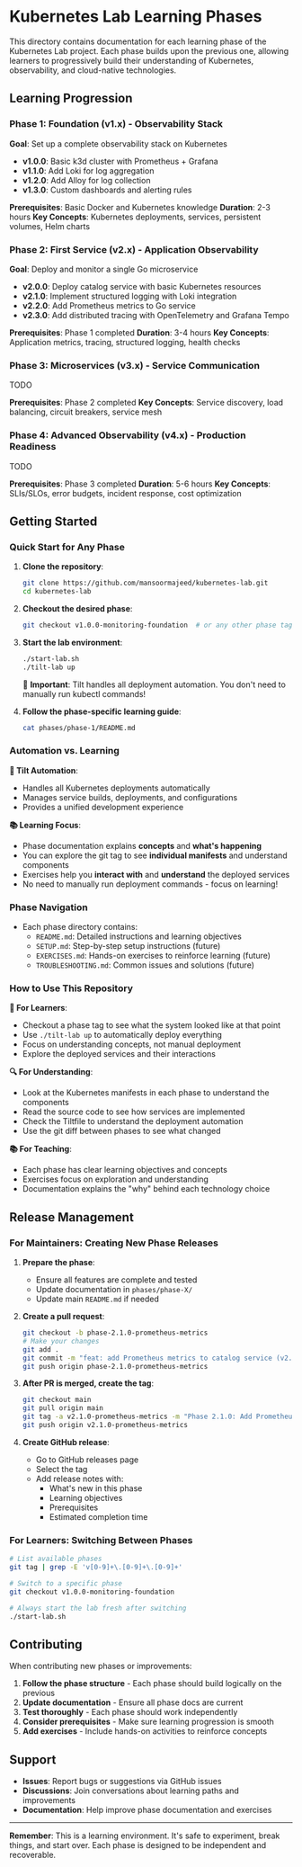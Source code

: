 # Kubernetes Lab Learning Phases

This directory contains documentation for each learning phase of the Kubernetes Lab project. Each phase builds upon the previous one, allowing learners to progressively build their understanding of Kubernetes, observability, and cloud-native technologies.

## Learning Progression

### Phase 1: Foundation (v1.x) - Observability Stack
**Goal**: Set up a complete observability stack on Kubernetes
- **v1.0.0**: Basic k3d cluster with Prometheus + Grafana
- **v1.1.0**: Add Loki for log aggregation
- **v1.2.0**: Add Alloy for log collection
- **v1.3.0**: Custom dashboards and alerting rules

**Prerequisites**: Basic Docker and Kubernetes knowledge
**Duration**: 2-3 hours
**Key Concepts**: Kubernetes deployments, services, persistent volumes, Helm charts

### Phase 2: First Service (v2.x) - Application Observability
**Goal**: Deploy and monitor a single Go microservice
- **v2.0.0**: Deploy catalog service with basic Kubernetes resources
- **v2.1.0**: Implement structured logging with Loki integration
- **v2.2.0**: Add Prometheus metrics to Go service
- **v2.3.0**: Add distributed tracing with OpenTelemetry and Grafana Tempo

**Prerequisites**: Phase 1 completed
**Duration**: 3-4 hours
**Key Concepts**: Application metrics, tracing, structured logging, health checks

### Phase 3: Microservices (v3.x) - Service Communication
TODO

**Prerequisites**: Phase 2 completed
**Key Concepts**: Service discovery, load balancing, circuit breakers, service mesh

### Phase 4: Advanced Observability (v4.x) - Production Readiness
TODO

**Prerequisites**: Phase 3 completed
**Duration**: 5-6 hours
**Key Concepts**: SLIs/SLOs, error budgets, incident response, cost optimization

## Getting Started

### Quick Start for Any Phase

1. **Clone the repository**:
   ```bash
   git clone https://github.com/mansoormajeed/kubernetes-lab.git
   cd kubernetes-lab
   ```

2. **Checkout the desired phase**:
   ```bash
   git checkout v1.0.0-monitoring-foundation  # or any other phase tag
   ```

3. **Start the lab environment**:
   ```bash
   ./start-lab.sh
   ./tilt-lab up
   ```
   
   🎯 **Important**: Tilt handles all deployment automation. You don't need to manually run kubectl commands!

4. **Follow the phase-specific learning guide**:
   ```bash
   cat phases/phase-1/README.md
   ```

### Automation vs. Learning

**🤖 Tilt Automation**: 
- Handles all Kubernetes deployments automatically
- Manages service builds, deployments, and configurations
- Provides a unified development experience

**📚 Learning Focus**:
- Phase documentation explains **concepts** and **what's happening**
- You can explore the git tag to see **individual manifests** and understand components
- Exercises help you **interact with** and **understand** the deployed services
- No need to manually run deployment commands - focus on learning!

### Phase Navigation

- Each phase directory contains:
  - `README.md`: Detailed instructions and learning objectives
  - `SETUP.md`: Step-by-step setup instructions (future)
  - `EXERCISES.md`: Hands-on exercises to reinforce learning (future)
  - `TROUBLESHOOTING.md`: Common issues and solutions (future)

### How to Use This Repository

**🎯 For Learners**: 
- Checkout a phase tag to see what the system looked like at that point
- Use `./tilt-lab up` to automatically deploy everything
- Focus on understanding concepts, not manual deployment
- Explore the deployed services and their interactions

**🔍 For Understanding**:
- Look at the Kubernetes manifests in each phase to understand the components
- Read the source code to see how services are implemented
- Check the Tiltfile to understand the deployment automation
- Use the git diff between phases to see what changed

**📚 For Teaching**:
- Each phase has clear learning objectives and concepts
- Exercises focus on exploration and understanding
- Documentation explains the "why" behind each technology choice

## Release Management

### For Maintainers: Creating New Phase Releases

1. **Prepare the phase**:
   - Ensure all features are complete and tested
   - Update documentation in `phases/phase-X/`
   - Update main `README.md` if needed

2. **Create a pull request**:
   ```bash
   git checkout -b phase-2.1.0-prometheus-metrics
   # Make your changes
   git add .
   git commit -m "feat: add Prometheus metrics to catalog service (v2.1.0)"
   git push origin phase-2.1.0-prometheus-metrics
   ```

3. **After PR is merged, create the tag**:
   ```bash
   git checkout main
   git pull origin main
   git tag -a v2.1.0-prometheus-metrics -m "Phase 2.1.0: Add Prometheus metrics to catalog service"
   git push origin v2.1.0-prometheus-metrics
   ```

4. **Create GitHub release**:
   - Go to GitHub releases page
   - Select the tag
   - Add release notes with:
     - What's new in this phase
     - Learning objectives
     - Prerequisites
     - Estimated completion time

### For Learners: Switching Between Phases

```bash
# List available phases
git tag | grep -E 'v[0-9]+\.[0-9]+\.[0-9]+'

# Switch to a specific phase
git checkout v1.0.0-monitoring-foundation

# Always start the lab fresh after switching
./start-lab.sh
```

## Contributing

When contributing new phases or improvements:

1. **Follow the phase structure** - Each phase should build logically on the previous
2. **Update documentation** - Ensure all phase docs are current
3. **Test thoroughly** - Each phase should work independently
4. **Consider prerequisites** - Make sure learning progression is smooth
5. **Add exercises** - Include hands-on activities to reinforce concepts

## Support

- **Issues**: Report bugs or suggestions via GitHub issues
- **Discussions**: Join conversations about learning paths and improvements
- **Documentation**: Help improve phase documentation and exercises

---

**Remember**: This is a learning environment. It's safe to experiment, break things, and start over. Each phase is designed to be independent and recoverable. 